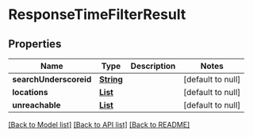 # ResponseTimeFilterResult
## Properties

Name | Type | Description | Notes
------------ | ------------- | ------------- | -------------
**searchUnderscoreid** | [**String**](string.md) |  | [default to null]
**locations** | [**List**](ResponseTimeFilterLocation.md) |  | [default to null]
**unreachable** | [**List**](string.md) |  | [default to null]

[[Back to Model list]](../README.md#documentation-for-models) [[Back to API list]](../README.md#documentation-for-api-endpoints) [[Back to README]](../README.md)

